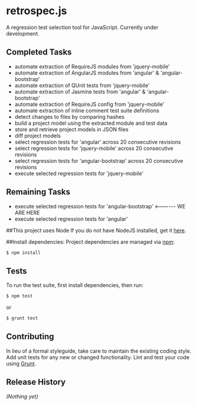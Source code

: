 # retrospec.js

A regression test selection tool for JavaScript. Currently under development.

## Completed Tasks
* automate extraction of RequireJS modules from 'jquery-mobile' 
* automate extraction of AngularJS modules from 'angular' & 'angular-bootstrap'
* automate extraction of QUnit tests from 'jquery-mobile'
* automate extraction of Jasmine tests from 'angular' & 'angular-bootstrap'
* automate extraction of RequireJS config from 'jquery-mobile'
* automate extraction of inline comment test suite definitions 
* detect changes to files by comparing hashes
* build a project model using the extracted module and test data
* store and retrieve project models in JSON files
* diff project models
* select regression tests for 'angular' across 20 consecutive revisions
* select regression tests for 'jquery-mobile' across 20 consecutive revisions
* select regression tests for 'angular-bootstrap' across 20 consecutive revisions
* execute selected regression tests for 'jquery-mobile'

## Remaining Tasks
* execute selected regression tests for 'angular-bootstrap' <------ WE ARE HERE
* execute selected regression tests for 'angular'

##This project uses Node
If you do not have NodeJS installed, get it [here](https://nodejs.org/).

##Install dependencies:
Project dependencies are managed via [npm](https://www.npmjs.org/):

```bash
$ npm install
```

## Tests
To run the test suite, first install dependencies, then run:

```bash
$ npm test
```

or

```bash
$ grunt test
```

## Contributing
In lieu of a formal styleguide, take care to maintain the existing coding style. Add unit tests for any new or changed functionality. Lint and test your code using [Grunt](http://gruntjs.com/).

## Release History
_(Nothing yet)_